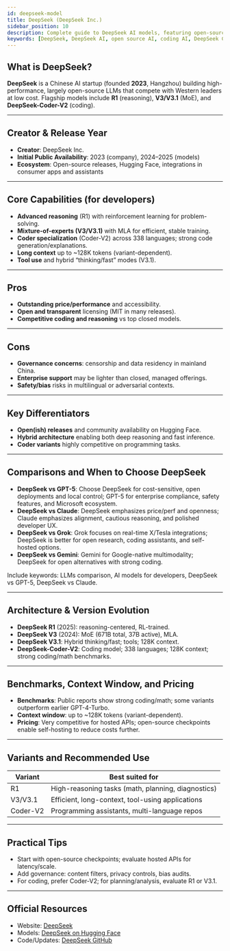 ```yaml
---
id: deepseek-model
title: DeepSeek (DeepSeek Inc.)
sidebar_position: 10
description: Complete guide to DeepSeek AI models, featuring open-source architecture, specialized coding capabilities, and cost-effective performance
keywords: [DeepSeek, DeepSeek AI, open source AI, coding AI, DeepSeek Coder, Chinese AI, cost-effective AI, R1 model, MoE architecture, programming assistant]
---
```


## What is DeepSeek?

**DeepSeek** is a Chinese AI startup (founded **2023**, Hangzhou) building high-performance, largely open-source LLMs that compete with Western leaders at low cost. Flagship models include **R1** (reasoning), **V3/V3.1** (MoE), and **DeepSeek-Coder-V2** (coding).

---

## Creator & Release Year

- **Creator**: DeepSeek Inc.  
- **Initial Public Availability**: 2023 (company), 2024–2025 (models)  
- **Ecosystem**: Open-source releases, Hugging Face, integrations in consumer apps and assistants

---

## Core Capabilities (for developers)

- **Advanced reasoning** (R1) with reinforcement learning for problem-solving.  
- **Mixture-of-experts (V3/V3.1)** with MLA for efficient, stable training.  
- **Coder specialization** (Coder-V2) across 338 languages; strong code generation/explanations.  
- **Long context** up to ~128K tokens (variant-dependent).  
- **Tool use** and hybrid “thinking/fast” modes (V3.1).

---

## Pros

- **Outstanding price/performance** and accessibility.  
- **Open and transparent** licensing (MIT in many releases).  
- **Competitive coding and reasoning** vs top closed models.

---

## Cons

- **Governance concerns**: censorship and data residency in mainland China.  
- **Enterprise support** may be lighter than closed, managed offerings.  
- **Safety/bias** risks in multilingual or adversarial contexts.

---

## Key Differentiators

- **Open(ish) releases** and community availability on Hugging Face.  
- **Hybrid architecture** enabling both deep reasoning and fast inference.  
- **Coder variants** highly competitive on programming tasks.

---

## Comparisons and When to Choose DeepSeek

- **DeepSeek vs GPT-5**: Choose DeepSeek for cost-sensitive, open deployments and local control; GPT-5 for enterprise compliance, safety features, and Microsoft ecosystem.  
- **DeepSeek vs Claude**: DeepSeek emphasizes price/perf and openness; Claude emphasizes alignment, cautious reasoning, and polished developer UX.  
- **DeepSeek vs Grok**: Grok focuses on real-time X/Tesla integrations; DeepSeek is better for open research, coding assistants, and self-hosted options.  
- **DeepSeek vs Gemini**: Gemini for Google-native multimodality; DeepSeek for open alternatives with strong coding.

Include keywords: LLMs comparison, AI models for developers, DeepSeek vs GPT-5, DeepSeek vs Claude.

---

## Architecture & Version Evolution

- **DeepSeek R1** (2025): reasoning-centered, RL-trained.  
- **DeepSeek V3** (2024): MoE (671B total, 37B active), MLA.  
- **DeepSeek V3.1**: Hybrid thinking/fast; tools; 128K context.  
- **DeepSeek-Coder-V2**: Coding model; 338 languages; 128K context; strong coding/math benchmarks.

---

## Benchmarks, Context Window, and Pricing

- **Benchmarks**: Public reports show strong coding/math; some variants outperform earlier GPT-4-Turbo.  
- **Context window**: up to ~128K tokens (variant-dependent).  
- **Pricing**: Very competitive for hosted APIs; open-source checkpoints enable self-hosting to reduce costs further.

---

## Variants and Recommended Use

| Variant | Best suited for |
|---|---|
| R1 | High-reasoning tasks (math, planning, diagnostics) |
| V3/V3.1 | Efficient, long-context, tool-using applications |
| Coder-V2 | Programming assistants, multi-language repos |

---

## Practical Tips

- Start with open-source checkpoints; evaluate hosted APIs for latency/scale.  
- Add governance: content filters, privacy controls, bias audits.  
- For coding, prefer Coder-V2; for planning/analysis, evaluate R1 or V3.1.

---

## Official Resources

- Website: [DeepSeek](https://www.deepseek.com)  
- Models: [DeepSeek on Hugging Face](https://huggingface.co/deepseek-ai)  
- Code/Updates: [DeepSeek GitHub](https://github.com/deepseek-ai)



